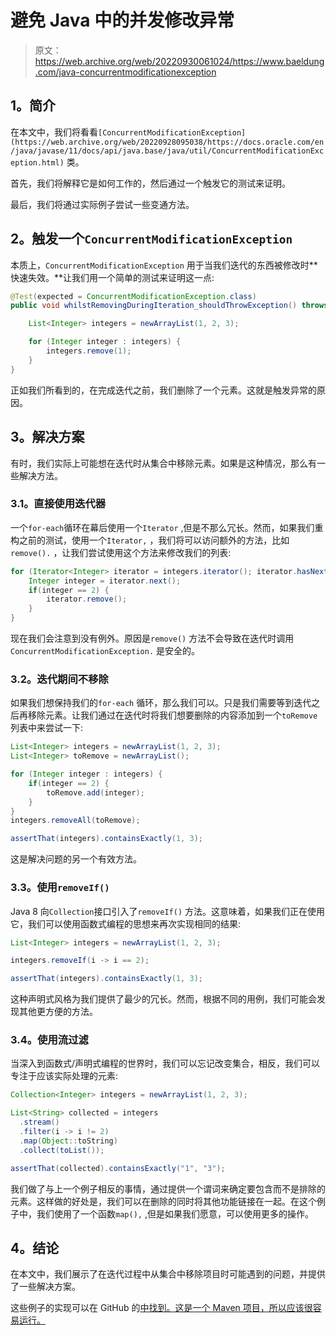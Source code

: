 # 避免 Java 中的并发修改异常

> 原文：<https://web.archive.org/web/20220930061024/https://www.baeldung.com/java-concurrentmodificationexception>

## 1。简介

在本文中，我们将看看`[ConcurrentModificationException](https://web.archive.org/web/20220928095038/https://docs.oracle.com/en/java/javase/11/docs/api/java.base/java/util/ConcurrentModificationException.html)` 类。

首先，我们将解释它是如何工作的，然后通过一个触发它的测试来证明。

最后，我们将通过实际例子尝试一些变通方法。

## 2。触发一个`ConcurrentModificationException`

本质上，`ConcurrentModificationException` 用于当我们迭代的东西被修改时**快速失效。**让我们用一个简单的测试来证明这一点:

```java
@Test(expected = ConcurrentModificationException.class)
public void whilstRemovingDuringIteration_shouldThrowException() throws InterruptedException {

    List<Integer> integers = newArrayList(1, 2, 3);

    for (Integer integer : integers) {
        integers.remove(1);
    }
}
```

正如我们所看到的，在完成迭代之前，我们删除了一个元素。这就是触发异常的原因。

## 3。解决方案

有时，我们实际上可能想在迭代时从集合中移除元素。如果是这种情况，那么有一些解决方法。

### 3.1。直接使用迭代器

一个`for-each`循环在幕后使用一个`Iterator` ,但是不那么冗长。然而，如果我们重构之前的测试，使用一个`Iterator,` ，我们将可以访问额外的方法，比如`remove().` ，让我们尝试使用这个方法来修改我们的列表:

```java
for (Iterator<Integer> iterator = integers.iterator(); iterator.hasNext();) {
    Integer integer = iterator.next();
    if(integer == 2) {
        iterator.remove();
    }
}
```

现在我们会注意到没有例外。原因是`remove()` 方法不会导致在迭代时调用`ConcurrentModificationException.` 是安全的。

### 3.2。迭代期间不移除

如果我们想保持我们的`for-each` 循环，那么我们可以。只是我们需要等到迭代之后再移除元素。让我们通过在迭代时将我们想要删除的内容添加到一个`toRemove`列表中来尝试一下:

```java
List<Integer> integers = newArrayList(1, 2, 3);
List<Integer> toRemove = newArrayList();

for (Integer integer : integers) {
    if(integer == 2) {
        toRemove.add(integer);
    }
}
integers.removeAll(toRemove);

assertThat(integers).containsExactly(1, 3); 
```

这是解决问题的另一个有效方法。

### 3.3。使用`removeIf()`

Java 8 向`Collection`接口引入了`removeIf()` 方法。这意味着，如果我们正在使用它，我们可以使用函数式编程的思想来再次实现相同的结果:

```java
List<Integer> integers = newArrayList(1, 2, 3);

integers.removeIf(i -> i == 2);

assertThat(integers).containsExactly(1, 3);
```

这种声明式风格为我们提供了最少的冗长。然而，根据不同的用例，我们可能会发现其他更方便的方法。

### 3.4。使用流过滤

当深入到函数式/声明式编程的世界时，我们可以忘记改变集合，相反，我们可以专注于应该实际处理的元素:

```java
Collection<Integer> integers = newArrayList(1, 2, 3);

List<String> collected = integers
  .stream()
  .filter(i -> i != 2)
  .map(Object::toString)
  .collect(toList());

assertThat(collected).containsExactly("1", "3");
```

我们做了与上一个例子相反的事情，通过提供一个谓词来确定要包含而不是排除的元素。这样做的好处是，我们可以在删除的同时将其他功能链接在一起。在这个例子中，我们使用了一个函数`map(),` ,但是如果我们愿意，可以使用更多的操作。

## 4。结论

在本文中，我们展示了在迭代过程中从集合中移除项目时可能遇到的问题，并提供了一些解决方案。

这些例子的实现可以在 GitHub 的[中找到。这是一个 Maven 项目，所以应该很容易运行。](https://web.archive.org/web/20220928095038/https://github.com/eugenp/tutorials/tree/master/core-java-modules/core-java-concurrency-collections)